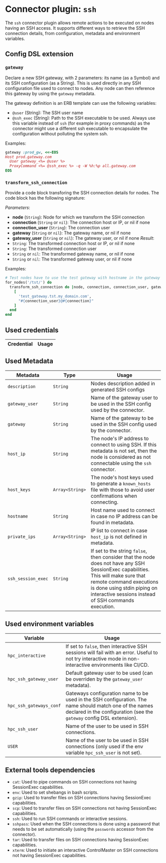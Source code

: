 # Connector plugin: `ssh`

The `ssh` connector plugin allows remote actions to be executed on nodes having an SSH access.
It supports different ways to retrieve the SSH connection details, from configuration, metadata and environment variables.

## Config DSL extension

### `gateway`

Declare a new SSH gateway, with 2 parameters: its name (as a Symbol) and its SSH configuration (as a String).
This is used directly in any SSH configuration file used to connect to nodes.
Any node can then reference this gateway by using the `gateway` metadata.

The gateway definition is an ERB template can use the following variables:
* `@user` (String): The SSH user name
* `@ssh_exec` (String): Path to the SSH executable to be used. Always use this variable instead of `ssh` (for example in proxy commands) as the connector might use a different ssh executable to encapsulate the configuration without polluting the system ssh.

Examples:
```ruby
gateway :prod_gw, <<~EOS
Host prod.gateway.com
  User gateway_<%= @user %>
  ProxyCommand <%= @ssh_exec %> -q -W %h:%p all.gateway.com
EOS
```

### `transform_ssh_connection`

Provide a code block transforing the SSH connection details for nodes.
The code block has the following signature:

*Parameters*:
* **node** (`String`): Node for which we transform the SSH connection
* **connection** (`String` or `nil`): The connection host or IP, or nil if none
* **connection_user** (`String`): The connection user
* **gateway** (`String` or `nil`): The gateway name, or nil if none
* **gateway_user** (`String` or `nil`): The gateway user, or nil if none
*Result*:
* `String`: The transformed connection host or IP, or nil if none
* `String`: The transformed connection user
* `String` or `nil`: The transformed gateway name, or nil if none
* `String` or `nil`: The transformed gateway user, or nil if none

Examples:
```ruby
# Test nodes have to use the test gateway with hostname in the gateway user name
for_nodes('/tst/') do
  transform_ssh_connection do |node, connection, connection_user, gateway, gateway_user|
    [
      'test_gateway.tst.my_domain.com',
      "#{connection_user}@#{connection}"
    ]
  end
end
```

## Used credentials

| Credential | Usage
| --- | --- |

## Used Metadata

| Metadata | Type | Usage
| --- | --- | --- |
| `description` | `String` | Nodes description added in generated SSH configs |
| `gateway_user` | `String` | Name of the gateway user to be used in the SSH config used by the connector. |
| `gateway` | `String` | Name of the gateway to be used in the SSH config used by the connector. |
| `host_ip` | `String` | The node's IP address to connect to using SSH. If this metadata is not set, then the node is considered as not connectable using the `ssh` connector. |
| `host_keys` | `Array<String>` | The node's host keys used to generate a `known_hosts` file with those to avoid user confirmations when connecting. |
| `hostname` | `String` | Host name used to connect in case no IP address can be found in metadata. |
| `private_ips` | `Array<String>` | IP list to connect in case `host_ip` is not defined in metadata. |
| `ssh_session_exec` | `String` | If set to the string `false`, then consider that the node does not have any SSH SessionExec capabilities. This will make sure that remote command executions is done using stdin piping on interactive sessions instead of SSH commands execution. |

## Used environment variables

| Variable | Usage
| --- | --- |
| `hpc_interactive` | If set to `false`, then interactive SSH sessions will fail with an error. Useful to not try interactive mode in non-interactive environments like CI/CD. |
| `hpc_ssh_gateway_user` | Default gateway user to be used (can be overriden by the `gateway_user` metadata). |
| `hpc_ssh_gateways_conf` | Gateways configuration name to be used in the SSH configuration. The name should match one of the names declared in the configuration (see the `gateway` config DSL extension). |
| `hpc_ssh_user` | Name of the user to be used in SSH connections. |
| `USER` | Name of the user to be used in SSH connections (only used if the env variable `hpc_ssh_user` is not set). |

## External tools dependencies

* `cat`: Used to pipe commands on SSH connections not having SessionExec capabilities.
* `env`: Used to set shebangs in bash scripts.
* `gzip`: Used to transfer files on SSH connections having SessionExec capabilities.
* `scp`: Used to transfer files on SSH connections not having SessionExec capabilities.
* `ssh`: Used to run SSH commands or interactive sessions.
* `sshpass`: Used when the SSH connections is done using a password that needs to be set automatically (using the `passwords` accessor from the connector).
* `tar`: Used to transfer files on SSH connections having SessionExec capabilities.
* `xterm`: Used to initiate an interactive ControlMaster on SSH connections not having SessionExec capabilities.
